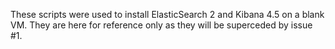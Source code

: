 These scripts were used to install ElasticSearch 2 and Kibana 4.5 on a blank VM. They are here for reference only as they will be superceded by issue #1. 
